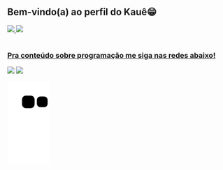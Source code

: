 ## Bem-vindo(a) ao perfil do Kauê😁


 <div>
   <a href="https://github.com/Kaue-Mota">
   <img height="180em" src="https://github-readme-stats.vercel.app/api?username=Kaue-Mota&show_icons=true&theme=merko&include_all_commits=true&count_private=true"/>
   <img height="180em" src="https://github-readme-stats.vercel.app/api/top-langs/?username=Kaue-Mota&layout=compact&langs_count=6&theme=merko"/>

</div>

 
 <br>
 
  ### Pra conteúdo sobre programação me siga nas redes abaixo!
 
<div> 
  <a href="https://www.youtube.com/channel/UC8H2w9GuZqb4GqWXk4_mKTg" target="_blank"> <img src="https://img.shields.io/badge/YouTube-FF0000?style=for-the-badge&logo=youtube&logoColor=white" target="_blank"></a>
  <a href="https://instagram.com/dev.kaue_" target="_blank"><img src="https://img.shields.io/badge/-Instagram-%23E4405F?style=for-the-badge&logo=instagram&logoColor=white" target="_blank"></a>
 
  ![Snake animation](https://github.com/Kaue-Mota/Kaue-Mota/blob/output/github-contribution-grid-snake.svg)

</div>
